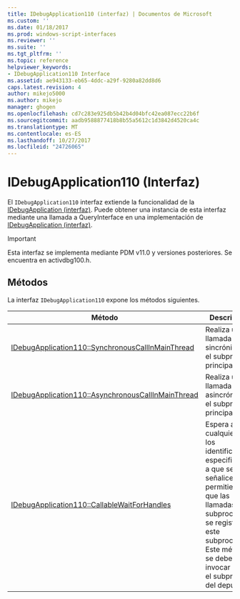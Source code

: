 ```yaml
---
title: IDebugApplication110 (interfaz) | Documentos de Microsoft
ms.custom: ''
ms.date: 01/18/2017
ms.prod: windows-script-interfaces
ms.reviewer: ''
ms.suite: ''
ms.tgt_pltfrm: ''
ms.topic: reference
helpviewer_keywords:
- IDebugApplication110 Interface
ms.assetid: ae943133-eb65-4ddc-a29f-9280a82dd8d6
caps.latest.revision: 4
author: mikejo5000
ms.author: mikejo
manager: ghogen
ms.openlocfilehash: cd7c283e925db5b42b4d04bfc42ea087ecc22b6f
ms.sourcegitcommit: aadb9588877418b8b55a5612c1d3842d4520ca4c
ms.translationtype: MT
ms.contentlocale: es-ES
ms.lasthandoff: 10/27/2017
ms.locfileid: "24726065"
---
```

# <a name="idebugapplication110-interface"></a>IDebugApplication110 (Interfaz)
El `IDebugApplication110` interfaz extiende la funcionalidad de la [IDebugApplication (interfaz)](../../winscript/reference/idebugapplication-interface.md). Puede obtener una instancia de esta interfaz mediante una llamada a QueryInterface en una implementación de [IDebugApplication (interfaz)](../../winscript/reference/idebugapplication-interface.md).  
  
> [!IMPORTANT]
>  Esta interfaz se implementa mediante PDM v11.0 y versiones posteriores. Se encuentra en activdbg100.h.  
  
## <a name="methods"></a>Métodos  
 La interfaz `IDebugApplication110` expone los métodos siguientes.  
  
|Método|Descripción|  
|------------|-----------------|  
|[IDebugApplication110::SynchronousCallInMainThread](../../winscript/reference/idebugapplication110-synchronouscallinmainthread.md)|Realiza una llamada sincrónica en el subproceso principal.|  
|[IDebugApplication110::AsynchronousCallInMainThread](../../winscript/reference/idebugapplication110-asynchronouscallinmainthread.md)|Realiza una llamada asincrónica en el subproceso principal.|  
|[IDebugApplication110::CallableWaitForHandles](../../winscript/reference/idebugapplication110-callablewaitforhandles.md)|Espera a que cualquiera de los identificadores especificados a que se señalice permitiendo que las llamadas entre subprocesos se registren en este subproceso. Este método se debe invocar desde el subproceso del depurador.|